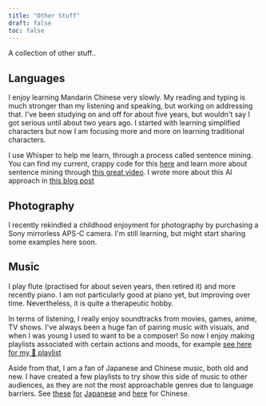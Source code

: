 ```yaml
---
title: "Other Stuff"
draft: false
toc: false
---
```


A collection of other stuff..


## Languages

I enjoy learning Mandarin Chinese very slowly. My reading and typing is much
stronger than my listening and speaking, but working on addressing that. I've
been studying on and off for about five years, but wouldn't say I got serious
until about two years ago. I started with learning simplified characters but
now I am focusing more and more on learning traditional characters.

I use Whisper to help me learn, through a process called sentence mining. You
can find my current, crappy code for this
[here](https://github.com/vvvm23/zh-yt) and learn more about sentence mining
through [this great video](https://youtu.be/QBcQJESGQvc?si=FE6jTnaAnoALiWUQ). I
wrote more about this AI approach in [this blog post](posts/2023-06-26-sentence-mining)


## Photography

I recently rekindled a childhood enjoyment for photography by purchasing a Sony
mirrorless APS-C camera. I'm still learning, but might start sharing some
examples here soon.


## Music

I play flute (practised for about seven years, then retired it) and more
recently piano. I am not particularly good at piano yet, but improving over
time. Nevertheless, it is quite a therapeutic hobby.

In terms of listening, I really enjoy soundtracks from movies, games, anime, TV
shows. I've always been a huge fan of pairing music with visuals, and when I
was young I used to want to be a composer! So now I enjoy making playlists
associated with certain actions and moods, for example [see here for my 🤔 playlist](https://open.spotify.com/playlist/34WPDcui0ONJGxLzc2cegF?si=05a7bf0e24ad4aa2)

Aside from that, I am a fan of Japanese and Chinese music, both old and new. I
have created a few playlists to try show this side of music to other audiences,
as they are not the most approachable genres due to language barriers. See
[these](https://open.spotify.com/playlist/3PNlLyNQTpTWC7Dbia3PHj?si=576ae822e91a40dd) [for](https://open.spotify.com/playlist/0K0OhbiCblNSv8yEN9FlKh?si=d9892cfbda664605) [Japanese](https://open.spotify.com/playlist/0ZHpmsqCKWyLObFqrcCLxi?si=935e1e9eb90643e6) and [here](https://open.spotify.com/playlist/15RZ1iVUuqR63jo0VyjUNy?si=5678930260054e85) for Chinese.
